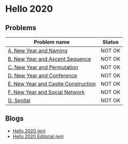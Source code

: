 # Hello 2020

## Problems

|Problem name|Status|
|------------|---------|
| [A. New Year and Naming](problems/A._New_Year_and_Naming.md)|NOT OK|
| [B. New Year and Ascent Sequence](problems/B._New_Year_and_Ascent_Sequence.md)|NOT OK|
| [C. New Year and Permutation](problems/C._New_Year_and_Permutation.md)|NOT OK|
| [D. New Year and Conference](problems/D._New_Year_and_Conference.md)|NOT OK|
| [E. New Year and Castle Construction](problems/E._New_Year_and_Castle_Construction.md)|NOT OK|
| [F. New Year and Social Network](problems/F._New_Year_and_Social_Network.md)|NOT OK|
| [G. Seollal](problems/G._Seollal.md)|NOT OK|
## Blogs

- [Hello 2020 (en)](blogs/Hello_2020_(en).md)
- [Hello 2020 Editorial (en)](blogs/Hello_2020_Editorial_(en).md)
